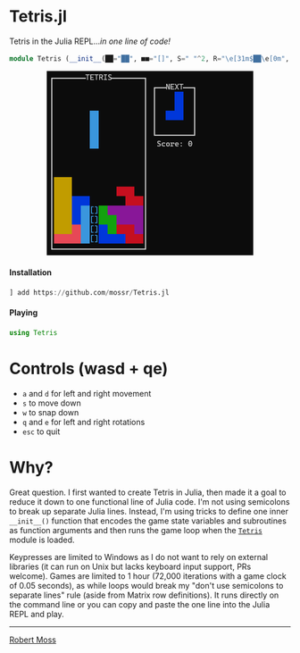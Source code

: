 # Tetris.jl

Tetris in the Julia REPL..._in one line of code!_

```julia
module Tetris (__init__(██="██", ■■="[]", S=" "^2, R="\e[31m$██\e[0m", B="\e[31;1m$██\e[0m", G="\e[32m$██\e[0m", L="\e[33m$██\e[0m", N="\e[34m$██\e[0m", M="\e[35m$██\e[0m", C="\e[36m$██\e[0m", W="\e[37m$██\e[0m", bs=[[S S C S; S S C S; S S C S; S S C S], [S B S S; S B S S; S B B S; S S S S], [S S N S; S S N S; S N N S; S S S S], [S S S S; S L L S; S L L S; S S S S], [S G S S; S G G S; S S G S; S S S S], [S S R S; S R R S; S R S S; S S S S], [S S M S; S M M S; S S M S; S S S S]], b=rand(bs), nb=rand(bs), rb=nothing, fd=false, go=false, rtx=false, h=false, fw=12, fh=18, sX=div(fw,2)-1, sY=2, X=sX, Y=sY, p=(X,Y), rcan=false, lr=[], fwlr=nothing, key=nothing, sc=0, t=0, sp=10, rf=(ls=0) -> ["┌" "────" "───" "T" "E" "T" "R" "I" "S" "────" "───" "┐"; "│" S S S S S S S S S S "│ ┌──NEXT──┐"; "│" S S S S S S S S S S "│ │$S$S$S$(S)│"; "│" S S S S S S S S S S "│ │$S$S$S$(S)│"; "│" S S S S S S S S S S "│ │$S$S$S$(S)│"; "│" S S S S S S S S S S "│ │$S$S$S$(S)│"; "│" S S S S S S S S S S "│ └────────┘"; "│" S S S S S S S S S S "│$(S)Score: $ls"; "│" S S S S S S S S S S "│"; "│" S S S S S S S S S S "│";"│" S S S S S S S S S S "│";"│" S S S S S S S S S S "│"; "│" S S S S S S S S S S "│";"│" S S S S S S S S S S "│";"│" S S S S S S S S S S "│"; "│" S S S S S S S S S S "│";"│" S S S S S S S S S S "│";"│" S S S S S S S S S S "│"; "└" "──" "──" "──" "──" "──" "──" "──" "──" "──" "──" "┘"], f=rf(), af=copy(f), dn= (lf, lnb) -> [lf[y,end] = replace(lf[y,end], r" │.{8,100}│"=>" │"*join(lnb[i,:])*"│") for (i,y) in enumerate(3:6)], c=(lb, lf, xy, rt::Bool=false) -> ([rt ? nothing : (rt = (lb[j,i] != S && lf[y,max(1,x)] != S)) for (i,x) in enumerate(xy[1]:xy[1]+3) for (j,y) in enumerate(xy[2]:xy[2]+3)], rt)[end], gd=(lb, lf, lX, ly, lp, rt::Bool=false) -> ([rt ? nothing : (!c(lb, lf, lp) ? (()->lp=(lX,py))() : rt=true) for py in ly:fh], (()->ly=lp[2]-1)(), (lp, ly))[end], sh=(lb) -> map(s->replace(s,██=>■■), lb), m=(lb, lf, xy, nf=deepcopy(lf)) -> ([lb[j,i] != S ? (nf[y,x] = lb[j,i]) : nothing for (i,x) in enumerate(xy[1]:xy[1]+3) for (j,y) in enumerate(xy[2]:xy[2]+3)], nf)[end], ds=(lf, lb, laf, lX, ly, lp, sb=sh(lb), np=gd(sb,lf,lX,ly,lp)[1]) -> m(lb, m(sb, laf, (np[1], np[2]-1)), lp), df=(lf, lb, lX, ly, lp, laf=lf, naf=(!go && !isempty(lp) ? ds(lf, lb, laf, lX, ly, lp) : laf)) -> println("\033[1;1H",join(join.([naf[i,:] for i in 1:size(naf,1)]), "\n"), "\033[$(fh+1);$(fw+1)H"), cr=(lrb, lp::Tuple, rt::Tuple=(false,lp)) -> ([!c(lrb, f, (lp[1]+r,lp[2])) ? (r == 0 ? rt=(true, lp) : rt=(rt[1] ? rt : (true,(lp[1]+r, lp[2])))) : nothing for (i,r) in enumerate([0,-1,1,-2,2])], rt)[end], cl=(lf) -> [all(map(line->!occursin(S,line), lf[i,2:end-1])) for i in 2:size(lf,1)-1], ri=() -> (Sys.iswindows() && ccall(:_kbhit, Cint, ()) != 0 ? ccall(:_getch, Cint, ()) : nothing), eg=()->(println("╔────────────────────╗\n", "║$S$S$(S)GAMEOVER$S$S$(S)║\n", "╚────────────────────╝\e[?25h"), exit())) = (println("\33[2J"), print("\e[?25l"), (()->f=rf())(), dn(f, nb), [(sleep(0.05), (()->t+=1)(), (()->fd=(t==sp))(), (()->p=(X,Y))(), (!isempty(lr) ? (df(f,b,X,Y,p), (()->sc+=length(lr))(), (()->fwlr=f[setdiff(2:size(f,1)-1,lr),2:end-1])(), (()->f=rf(sc))(), (()->f[(2+length(lr)):end-1, 2:end-1]=fwlr)(), dn(f, nb), sleep(0.05), (()->lr=[])(), df(f,b,X,Y,p)) : nothing), (()->key=ri())(), ((key==Int('a')) ? ((!rtx ? (()->p=(X-1,Y))() : nothing), (()->rtx=true)()) : ((key==Int('d')) ? ((!rtx ? (()->p=(X+1,Y))() : nothing), (()->rtx=true)()) : ((key==Int('s')) ? (()->p=(X,Y+1))() : ((key==Int('w')) ? ((!h ? ((()->(p,Y)=gd(b,f,X,Y,p))(), (()->fd=true)()) : nothing), (()->h=true)()) : (((key==Int('q')) || (key==Int('e'))) ? (((()->rb=((key==Int('q')) ? rotl90(b) : rotr90(b)))(), (!h ? (()->((()->(rcan,p)=cr(rb,p))(), (rcan ? (()->b=rb)() : nothing)))() : nothing), (()->h=true)())) : ((key==Int('\e')) ? ((()->go=true)()) : (()->h=false)())))))), rtx ? (sleep(0.025),(()->rtx=false)()) : nothing, !c(b,f,p) ? (()->(X,Y)=p)() : (()->p=(X,Y))(), (()->af=m(b,f,p))(), fd ? (!c(b, f, (p[1], p[2]+1)) ? (()->Y+=1)() : ((()->f[:]=af)(), (any(cl(f)) ? ((l=findall(cl(f)).+1)-> (f[l,2:end-1] .= W, (()->lr=l)()))() : (()->lr=[])()), ((()->X=sX)(), (()->Y=sY)(), (()->p=(X,Y))(), (()->b=nb)(), (()->nb=rand(bs))(), dn(f, nb), (()->go=c(b,f,p))())), (()->t=0)()) : df(f,b,X,Y,p,af), go ? eg() : nothing) for _ in 1:72000])) end
```

<p align="center">
  <img src="https://github.com/mossr/Tetris.jl/blob/master/tetris.png">
</p>


#### Installation
```julia
] add https://github.com/mossr/Tetris.jl
```
#### Playing
```julia
using Tetris
```

# Controls (wasd + qe)
* `a` and `d` for left and right movement
* `s` to move down
* `w` to snap down
* `q` and `e` for left and right rotations
* `esc` to quit


# Why?
Great question. I first wanted to create Tetris in Julia, then made it a goal to reduce it down to one functional line of Julia code. I'm not using semicolons to break up separate Julia lines. Instead, I'm using tricks to define one inner `__init__()` function that encodes the game state variables and subroutines as function arguments and then runs the game loop when the [`Tetris`](https://raw.githubusercontent.com/mossr/Tetris.jl/master/src/Tetris.jl) module is loaded.

Keypresses are limited to Windows as I do not want to rely on external libraries (it can run on Unix but lacks keyboard input support, PRs welcome). Games are limited to 1 hour (72,000 iterations with a game clock of 0.05 seconds), as while loops would break my "don't use semicolons to separate lines" rule (aside from Matrix row definitions). It runs directly on the command line or you can copy and paste the one line into the Julia REPL and play.

---
[Robert Moss](http://web.stanford.edu/~mossr)
